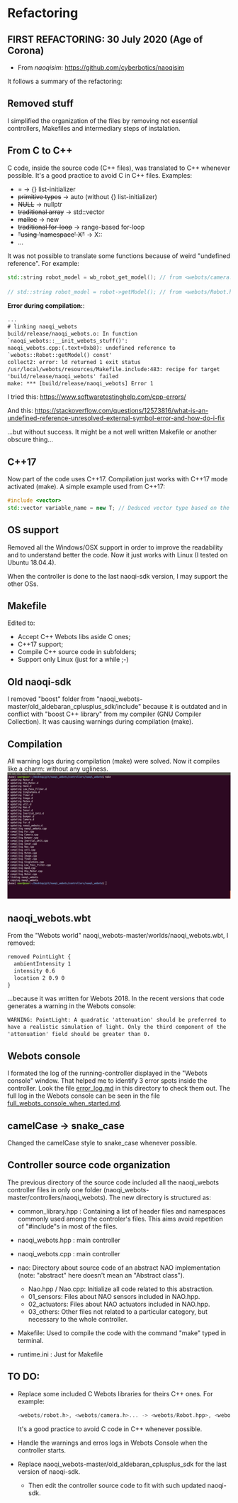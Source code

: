 # Refactoring
##  FIRST REFACTORING: 30 July 2020 (Age of Corona)
- From *naoqisim*: https://github.com/cyberbotics/naoqisim

It follows a summary of the refactoring:

## Removed stuff
I simplified the organization of the files by removing not essential controllers, Makefiles and intermediary steps of instalation.

## From C to C++

C code, inside the source code (C++ files), was translated to C++ whenever possible. It's a good practice to avoid C in C++ files. Examples:
- = -> {} list-initializer
- ~~primitive types~~ -> auto (without {} list-initializer)
- ~~NULL~~ -> nullptr
- ~~traditional array~~ -> std::vector
- ~~malloc~~ -> new
- ~~traditional for-loop~~ -> range-based for-loop
- ~~"using 'namespace' X"~~ -> X::
- ...

It was not possible to translate some functions because of weird "undefined reference". For example:

```c++
std::string robot_model = wb_robot_get_model(); // from <webots/camera.h> works

// std::string robot_model = robot->getModel(); // from <webots/Robot.hpp> doesn't work
```

**Error during compilation:**:
```shell
...
# linking naoqi_webots
build/release/naoqi_webots.o: In function `naoqi_webots::__init_webots_stuff()':
naoqi_webots.cpp:(.text+0xb8): undefined reference to `webots::Robot::getModel() const'
collect2: error: ld returned 1 exit status
/usr/local/webots/resources/Makefile.include:483: recipe for target 'build/release/naoqi_webots' failed
make: *** [build/release/naoqi_webots] Error 1
```

I tried this: https://www.softwaretestinghelp.com/cpp-errors/

And this: https://stackoverflow.com/questions/12573816/what-is-an-undefined-reference-unresolved-external-symbol-error-and-how-do-i-fix

...but without success. It might be a not well written Makefile or another obscure thing...

## C++17

Now part of the code uses C++17. Compilation just works with C++17 mode activated (make). A simple example used from C++17:

```cpp
#include <vector>
std::vector variable_name = new T; // Deduced vector type based on the called constructor.
```

## OS support

Removed all the Windows/OSX support in order to improve the readability and to understand better the code. Now it just works with Linux (I tested on Ubuntu 18.04.4).

When the controller is done to the last naoqi-sdk version, I may support the other OSs.

## Makefile

Edited to:
- Accept C++ Webots libs aside C ones;
- C++17 support;
- Compile C++ source code in subfolders;
- Support only Linux (just for a while ;-)

## Old naoqi-sdk

I removed "boost" folder from "naoqi_webots-master/old_aldebaran_cplusplus_sdk/include" because it is outdated and in conflict with "boost C++ library" from my compiler (GNU Compiler Collection). It was causing warnings during compilation (make).

## Compilation

All warning logs during compilation (make) were solved. Now it compiles like a charm: without any ugliness.
![make screen](make.png)

## naoqi_webots.wbt

From the "Webots world" naoqi_webots-master/worlds/naoqi_webots.wbt, I removed:

```    
removed PointLight {
  ambientIntensity 1
  intensity 0.6
  location 2 0.9 0
}
```

...because it was written for Webots 2018. In the recent versions that code generates a warning in the Webots console:

```shell
WARNING: PointLight: A quadratic 'attenuation' should be preferred to have a realistic simulation of light. Only the third component of the 'attenuation' field should be greater than 0.
```

## Webots console

I formated the log of the running-controller displayed in the "Webots console" window. That helped me to identify 3 error spots inside the controller. Look the file [error_log.md](error_log.md) in this directory to check them out. The full log in the Webots console can be seen in the file [full_webots_console_when_started.md](full_webots_console_when_started.md).

## camelCase -> snake_case

Changed the camelCase style to snake_case whenever possible.

## Controller source code organization

The previous directory of the source code included all the naoqi_webots controller files in only one folder (naoqi_webots-master/controllers/naoqi_webots). The new directory is structured as:

- common_library.hpp : Containing a list of header files and namespaces commonly used among the controler's files. This aims avoid repetition of "#include"s in most of the files.

- naoqi_webots.hpp : main controller

- naoqi_webots.cpp : main controller

- nao: Directory about source code of an abstract NAO implementation (note: "abstract" here doesn't mean an "Abstract class").
    
    - Nao.hpp / Nao.cpp: Initialize all code related to this abstraction.    
    - 01_sensors: Files about NAO sensors included in NAO.hpp.
    - 02_actuators: Files about NAO actuators included in NAO.hpp.
    - 03_others: Other files not related to a particular category, but necessary to the whole controller.
    
- Makefile: Used to compile the code with the command "make" typed in terminal.

- runtime.ini : Just for Makefile

## TO DO:

- Replace some included C Webots libraries for theirs C++ ones. For example:

    ```c++
    <webots/robot.h>, <webots/camera.h>... -> <webots/Robot.hpp>, <webots/Camera.hpp>
    ```

    It's a good practice to avoid C code in C++ whenever possible.

- Handle the warnings and erros logs in Webots Console when the controller starts.

- Replace naoqi_webots-master/old_aldebaran_cplusplus_sdk for the last version of naoqi-sdk.
    - Then edit the controller source code to fit with such updated naoqi-sdk.

